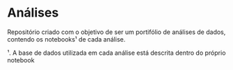 # Análises

Repositório criado com o objetivo de ser um portifólio de análises de dados, contendo os notebooks¹ de cada análise.

¹. A base de dados utilizada em cada análise está descrita dentro do próprio notebook
